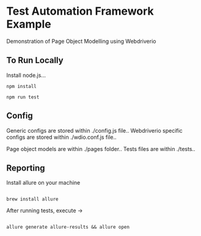 # Test Automation Framework Example

Demonstration of Page Object Modelling using Webdriverio

## To Run Locally

Install node.js...

```
npm install

npm run test

```

## Config

Generic configs are stored within ./config.js file.. 
Webdriverio specific configs are stored within ./wdio.conf.js file..

Page object models are within ./pages folder.. 
Tests files are within ./tests..

## Reporting

Install allure on your machine 

```

brew install allure

```

After running tests, execute -> 

```

allure generate allure-results && allure open

```

